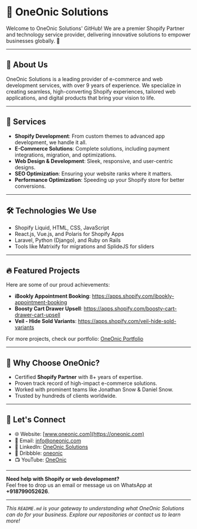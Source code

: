 # 🏢 OneOnic Solutions

Welcome to OneOnic Solutions' GitHub! We are a premier Shopify Partner and technology service provider, delivering innovative solutions to empower businesses globally. 🚀

---

## 🌟 About Us

OneOnic Solutions is a leading provider of e-commerce and web development services, with over 9 years of experience. We specialize in creating seamless, high-converting Shopify experiences, tailored web applications, and digital products that bring your vision to life.

---

## 💼 Services

- **Shopify Development**: From custom themes to advanced app development, we handle it all.
- **E-Commerce Solutions**: Complete solutions, including payment integrations, migration, and optimizations.
- **Web Design & Development**: Sleek, responsive, and user-centric designs.
- **SEO Optimization**: Ensuring your website ranks where it matters.
- **Performance Optimization**: Speeding up your Shopify store for better conversions.

---

## 🛠️ Technologies We Use

- Shopify Liquid, HTML, CSS, JavaScript
- React.js, Vue.js, and Polaris for Shopify Apps
- Laravel, Python (Django), and Ruby on Rails
- Tools like Matrixify for migrations and SplideJS for sliders

---

## 🔥 Featured Projects

Here are some of our proud achievements:
- **iBookly Appointment Booking**: https://apps.shopify.com/ibookly-appointment-booking
- **Boosty Cart Drawer Upsell**: https://apps.shopify.com/boosty-cart-drawer-cart-upsell
- **Veil - Hide Sold Variants**: https://apps.shopify.com/veil-hide-sold-variants

For more projects, check our portfolio: [OneOnic Portfolio](https://oneonic.com/portfolio)

---

## 🌟 Why Choose OneOnic?

- Certified **Shopify Partner** with 8+ years of expertise.
- Proven track record of high-impact e-commerce solutions.
- Worked with prominent teams like Jonathan Snow & Daniel Snow.
- Trusted by hundreds of clients worldwide.

---

## 🤝 Let's Connect

- 🌐 Website: [www.oneonic.com](https://oneonic.com)
- 📧 Email: [info@oneonic.com](mailto:info@oneonic.com)
- 🏢 LinkedIn: [OneOnic Solutions](https://www.linkedin.com/company/oneonic/)
- 🎨 Dribbble: [oneonic](https://dribbble.com/oneonic)
- 📺 YouTube: [OneOnic](https://www.youtube.com/@oneonic)

---

**Need help with Shopify or web development?**  
Feel free to drop us an email or message us on WhatsApp at **+918799052626**.

---

*This `README.md` is your gateway to understanding what OneOnic Solutions can do for your business. Explore our repositories or contact us to learn more!*
